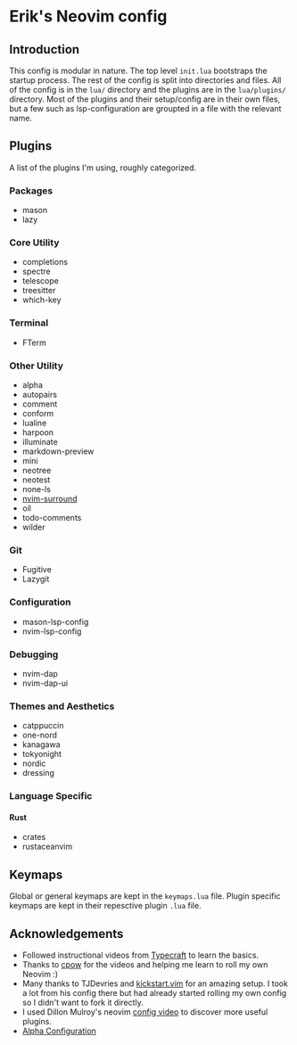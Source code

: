 # Erik's Neovim config


## Introduction
This config is modular in nature. The top level `init.lua` bootstraps the startup process.
The rest of the config is split into directories and files. All of the config is in the `lua/` directory and the plugins are in the `lua/plugins/` directory. Most of the plugins and their setup/config are in their own files, but a few such as lsp-configuration are groupted in a file with the relevant name.


## Plugins
A list of the plugins I'm using, roughly categorized.

### Packages
- mason
- lazy

### Core Utility
- completions
- spectre
- telescope
- treesitter
- which-key

### Terminal
- FTerm

### Other Utility
- alpha
- autopairs 
- comment
- conform
- lualine
- harpoon
- illuminate
- markdown-preview
- mini
- neotree
- neotest
- none-ls
- [nvim-surround](https://github.com/kylechui/nvim-surround)
- oil
- todo-comments
- wilder

### Git
- Fugitive
- Lazygit

### Configuration
- mason-lsp-config
- nvim-lsp-config

### Debugging
- nvim-dap
- nvim-dap-ui

### Themes and Aesthetics
- catppuccin
- one-nord
- kanagawa
- tokyonight
- nordic
- dressing

### Language Specific
####  Rust
- crates
- rustaceanvim

## Keymaps

Global or general keymaps are kept in the `keymaps.lua` file. Plugin specific keymaps are kept in their repesctive
plugin `.lua` file.


## Acknowledgements

- Followed instructional videos from [Typecraft](https://www.youtube.com/@typecraft_dev) to learn the basics.
- Thanks to [cpow](https://github.com/cpow/neovim-for-newbs/tree/main) for the videos and helping me learn to roll my own Neovim :)
- Many thanks to TJDevries and [kickstart.vim](https://github.com/nvim-lua/kickstart.nvim) for an amazing setup. I took a lot from his config there but had already started rolling my own config so I didn't want to fork it directly.
- I used Dillon Mulroy's neovim [config video](https://www.youtube.com/watch?v=oo_I5lAmdi0) to discover more useful plugins.
- [Alpha Configuration](https://medium.com/@shaikzahid0713/alpha-start-up-screen-8e4a6e95804d)
